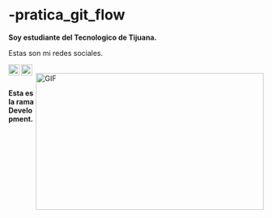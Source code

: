# -pratica_git_flow

**Soy estudiante del Tecnologico de Tijuana.**

Estas son mi redes sociales.

<a>
  <a href="https://www.reddit.com/user/Marco-Antonio97">
  <img align="left" alt=" Reddit" width="22px" src="https://cdn.jsdelivr.net/npm/simple-icons@v3/icons/reddit.svg" />
</a>
  <a>
     <a href="https://www.facebook.com/marcoantonio.rodriguezmedrano/">
  <img align="left" alt=" Reddit" width="22px" src="https://cdn.jsdelivr.net/npm/simple-icons@v3/icons/facebook.svg" />
    </a>
<br />
<img align="right" height="270px" width="450px" alt="GIF" src="https://feelthebrain.files.wordpress.com/2016/02/anigif_mobile_0c2771ef631e2454487bd08591aeb258-6.gif" />
<br />

**Esta es la rama Development.**
